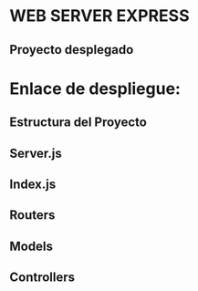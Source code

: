 # WEB SERVER EXPRESS

## Proyecto desplegado 


# Enlace de despliegue: 

## Estructura del Proyecto


## Server.js



## Index.js



## Routers



## Models



## Controllers



